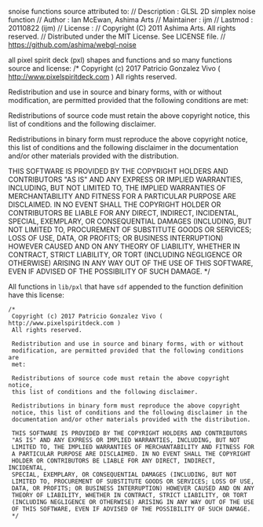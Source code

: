 snoise functions source attributed to:
// Description : GLSL 2D simplex noise function
//      Author : Ian McEwan, Ashima Arts
//  Maintainer : ijm
//     Lastmod : 20110822 (ijm)
//     License :
//  Copyright (C) 2011 Ashima Arts. All rights reserved.
//  Distributed under the MIT License. See LICENSE file.
//  https://github.com/ashima/webgl-noise

all pixel spirit deck (pxl) shapes and functions and so many functions source and license:
/*
 Copyright (c) 2017 Patricio Gonzalez Vivo ( http://www.pixelspiritdeck.com )
 All rights reserved.
 
 Redistribution and use in source and binary forms, with or without
 modification, are permitted provided that the following conditions are
 met:
 
 Redistributions of source code must retain the above copyright notice,
 this list of conditions and the following disclaimer.
 
 Redistributions in binary form must reproduce the above copyright
 notice, this list of conditions and the following disclaimer in the
 documentation and/or other materials provided with the distribution.
 
 THIS SOFTWARE IS PROVIDED BY THE COPYRIGHT HOLDERS AND CONTRIBUTORS
 "AS IS" AND ANY EXPRESS OR IMPLIED WARRANTIES, INCLUDING, BUT NOT
 LIMITED TO, THE IMPLIED WARRANTIES OF MERCHANTABILITY AND FITNESS FOR
 A PARTICULAR PURPOSE ARE DISCLAIMED. IN NO EVENT SHALL THE COPYRIGHT
 HOLDER OR CONTRIBUTORS BE LIABLE FOR ANY DIRECT, INDIRECT, INCIDENTAL,
 SPECIAL, EXEMPLARY, OR CONSEQUENTIAL DAMAGES (INCLUDING, BUT NOT
 LIMITED TO, PROCUREMENT OF SUBSTITUTE GOODS OR SERVICES; LOSS OF USE,
 DATA, OR PROFITS; OR BUSINESS INTERRUPTION) HOWEVER CAUSED AND ON ANY
 THEORY OF LIABILITY, WHETHER IN CONTRACT, STRICT LIABILITY, OR TORT
 (INCLUDING NEGLIGENCE OR OTHERWISE) ARISING IN ANY WAY OUT OF THE USE
 OF THIS SOFTWARE, EVEN IF ADVISED OF THE POSSIBILITY OF SUCH DAMAGE.
 */

All functions in `lib/pxl` that have `sdf` appended to the function definition have this license:
```
/*
 Copyright (c) 2017 Patricio Gonzalez Vivo ( http://www.pixelspiritdeck.com )
 All rights reserved.
 
 Redistribution and use in source and binary forms, with or without
 modification, are permitted provided that the following conditions are
 met:
 
 Redistributions of source code must retain the above copyright notice,
 this list of conditions and the following disclaimer.
 
 Redistributions in binary form must reproduce the above copyright
 notice, this list of conditions and the following disclaimer in the
 documentation and/or other materials provided with the distribution.
 
 THIS SOFTWARE IS PROVIDED BY THE COPYRIGHT HOLDERS AND CONTRIBUTORS
 "AS IS" AND ANY EXPRESS OR IMPLIED WARRANTIES, INCLUDING, BUT NOT
 LIMITED TO, THE IMPLIED WARRANTIES OF MERCHANTABILITY AND FITNESS FOR
 A PARTICULAR PURPOSE ARE DISCLAIMED. IN NO EVENT SHALL THE COPYRIGHT
 HOLDER OR CONTRIBUTORS BE LIABLE FOR ANY DIRECT, INDIRECT, INCIDENTAL,
 SPECIAL, EXEMPLARY, OR CONSEQUENTIAL DAMAGES (INCLUDING, BUT NOT
 LIMITED TO, PROCUREMENT OF SUBSTITUTE GOODS OR SERVICES; LOSS OF USE,
 DATA, OR PROFITS; OR BUSINESS INTERRUPTION) HOWEVER CAUSED AND ON ANY
 THEORY OF LIABILITY, WHETHER IN CONTRACT, STRICT LIABILITY, OR TORT
 (INCLUDING NEGLIGENCE OR OTHERWISE) ARISING IN ANY WAY OUT OF THE USE
 OF THIS SOFTWARE, EVEN IF ADVISED OF THE POSSIBILITY OF SUCH DAMAGE.
 */
```
